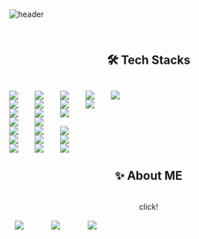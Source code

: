 <br>

![header](https://capsule-render.vercel.app/api?type=waving&color=auto&height=300&section=header&text=SoonHeumJin&fontSize=40)

<br>

<h2 align=center>🛠️ Tech Stacks</h2>

<br>

<div align=center style="display: flex; gap: 30px; align-items: center;">
  <img src="https://img.shields.io/badge/html5-E34F26?&style=for-the-badge&logo=html5&logoColor=white" />
  <img src="https://img.shields.io/badge/css3-1572B6?&style=for-the-badge&logo=css3&logoColor=white" />
  <img src="https://img.shields.io/badge/javascript-F7DF1E?&style=for-the-badge&logo=javascript&logoColor=white" />
  <img src="https://img.shields.io/badge/jquery-0769AD?&style=for-the-badge&logo=jquery&logoColor=white" />
   <img src="https://img.shields.io/badge/react-61DAFB?&style=for-the-badge&logo=react&logoColor=white" />
</div>
<div align=center style="display: flex; gap: 30px; align-items: center;">
  <img src="https://img.shields.io/badge/nodejs-5FA04E?&style=for-the-badge&logo=nodedotjs&logoColor=white" />
  <img src="https://img.shields.io/badge/mysql-4479A1?&style=for-the-badge&logo=mysql&logoColor=white" />
   <img src="https://img.shields.io/badge/nestjs-E0234E?&style=for-the-badge&logo=nestjs&logoColor=white" />
  <img src="https://img.shields.io/badge/typescript-3178C6?&style=for-the-badge&logo=typescript&logoColor=white" />
  
</div>
<div align=center style="display: flex; gap: 30px; align-items: center;">
  <img src="https://img.shields.io/badge/next.js-000000?&style=for-the-badge&logo=nextdotjs&logoColor=white" />
  <img src="https://img.shields.io/badge/nw.js-3C3C3C?&style=for-the-badge&logo=NW.js&logoColor=white" />
  <img src="https://img.shields.io/badge/java-007396?&style=for-the-badge&logo=java&logoColor=white" />
 

  
</div>

<div align=center style="display: flex; gap: 30px; align-items: center;">
  <img src="https://img.shields.io/badge/python-3776AB?&style=for-the-badge&logo=python&logoColor=white" />
 <img src="https://img.shields.io/badge/spring-6DB33F?&style=for-the-badge&logo=spring&logoColor=white" />
</div>

<div align=center style="display: flex; gap: 30px; align-items: center;">
  <img src="https://img.shields.io/badge/vite-646CFF?&style=for-the-badge&logo=vite&logoColor=white" />
  <img src="https://img.shields.io/badge/tailwindcss-06B6D4?&style=for-the-badge&logo=tailwindcss&logoColor=white" />
  <img src="https://img.shields.io/badge/styled--components-DB7093?&style=for-the-badge&logo=styled-components&logoColor=white" />
</div>

<div align=center style="display: flex; gap: 30px; align-items: center;">
  <img src="https://img.shields.io/badge/ant%20design-0170FE?&style=for-the-badge&logo=antdesign&logoColor=white" />
  <img src="https://img.shields.io/badge/shadcn%2Fui-000000?style=for-the-badge&logoColor=white" />
  <img src="https://img.shields.io/badge/docker-2496ED?&style=for-the-badge&logo=docker&logoColor=white" />
</div>

<div align=center style="display: flex; gap: 30px; align-items: center;">
  <img src="https://img.shields.io/badge/postgresql-4169E1?&style=for-the-badge&logo=postgresql&logoColor=white" />
  <img src="https://img.shields.io/badge/amazon%20aws-232F3E?&style=for-the-badge&logo=amazonaws&logoColor=white" />
  <img src="https://img.shields.io/badge/amazon%20s3-569A31?&style=for-the-badge&logo=amazons3&logoColor=white" />
</div>

<h2 align=center>✨ About ME</h2>

<br>

<div  align=center>click!</div>

<br>

<div align=center style="display: flex; gap: 30px; align-items: center;">
<a href="https://instagram.com/heum._.chit__">
    <img 
        src="http://img.shields.io/badge/-Instagram-FF0069?style=for-the-badge&logo=Instagram&link=https://instagram.com/heum._.chit__/"
        style="height : auto; margin-left : 10px; margin-right : 10px;"/>
</a>
   <a href="https://github.com/heum23">
    <img 
        src="http://img.shields.io/badge/-github-181717?style=for-the-badge&logo=github&link=https://github.com/heum23/"
        style="height : auto; margin-left : 10px; margin-right : 10px;"/>
</a>
  <a href="https://www.notion.so/18faabc21f338017ae30ded220b685a4">
    <img 
        src="http://img.shields.io/badge/-notion-000000?style=for-the-badge&logo=notion&link=https://www.notion.so/18faabc21f338017ae30ded220b685a4"
        style="height : auto; margin-left : 10px; margin-right : 10px;"/>
</a>
 

</div>


<!--
**heum23/heum23** is a ✨ _special_ ✨ repository because its `README.md` (this file) appears on your GitHub profile.

Here are some ideas to get you started:

- 🔭 I’m currently working on ...
- 🌱 I’m currently learning ...
- 👯 I’m looking to collaborate on ...
- 🤔 I’m looking for help with ...
- 💬 Ask me about ...
- 📫 How to reach me: ...
- 😄 Pronouns: ...
- ⚡ Fun fact: ...
-->
